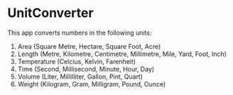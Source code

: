 # UnitConverter

This app converts numbers in the following units:
1) Area (Square Metre, Hectare, Square Foot, Acre)
2) Length (Metre, Kilometre, Centimetre, Millimetre, Mile, Yard, Foot, Inch)
3) Temperature (Celcius, Kelvin, Farenheit)
4) Time (Second, Millisecond, Minute, Hour, Day)
5) Volume (Liter, Millilliter, Gallon, Pint, Quart)
6) Weight (Kilogram, Gram, Milligram, Pound, Ounce)
